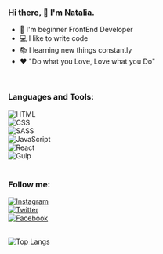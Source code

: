 


### Hi there, 👋 I'm Natalia.

- :high_brightness: I'm beginner FrontEnd Developer
- :computer: I like to write code
- :books: I learning new things constantly
- :hearts: "Do what you Love, Love what you Do"


<br>


### Languages and Tools:

![HTML](https://img.shields.io/badge/-HTML-1F2466?style=for-the-badge&logo=html5&logoColor=E74C3C)<br>
![CSS](https://img.shields.io/badge/-CSS-1F2466?style=for-the-badge&logo=css3&logoColor=3498DB)<br>
![SASS](https://img.shields.io/badge/-SASS-1F2466?style=for-the-badge&logo=sass&logoColor=A569BD)<br>
![JavaScript](https://img.shields.io/badge/-JavaScript-1F2466?style=for-the-badge&logo=javascript&logoColor=F39C12 )<br>
![React](https://img.shields.io/badge/-React-1F2466?style=for-the-badge&logo=react&logoColor=00d8ff)<br>
![Gulp](https://img.shields.io/badge/-Gulp-1F2466?style=for-the-badge&logo=gulp&logoColor=C0392B)<br>
<br>


### Follow me:

[![Instagram](https://img.shields.io/badge/-Instagram/nata_lia_nn-1F2466?style=for-the-badge&logo=instagram&logoColor=E82DDC)](https://www.instagram.com/nata_lia_nn)<br>
[![Twitter](https://img.shields.io/badge/-Twitter/Dv_nn-1F2466?style=for-the-badge&logo=Twitter&logoColor=449CF9)](https://twitter.com/Wind89494188)<br>
[![Facebook](https://img.shields.io/badge/-Facebook/Dvnn.01-1F2466?style=for-the-badge&logo=facebook&logoColor=2A59F8)](https://www.facebook.com/Dvnn.01/)<br>
<br>


[![Top Langs](https://github-readme-stats.vercel.app/api/top-langs/?username=Dv-nn&layout=compact&theme=radical&count_private)](https://github.com/anuraghazra/github-readme-stats)
